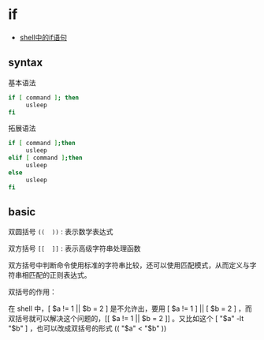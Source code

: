 # if

- [shell中的if语句](https://www.cnblogs.com/kaishirenshi/p/9729800.html)

## syntax

基本语法

```bash
if [ command ]; then
     usleep
fi
```

拓展语法

```bash
if [ command ];then
     usleep
elif [ command ];then
     usleep
else
     usleep
fi
```

## basic

双圆括号 `((  ))` : 表示数学表达式

双方括号 `[[  ]]` : 表示高级字符串处理函数

双方括号中判断命令使用标准的字符串比较，还可以使用匹配模式，从而定义与字符串相匹配的正则表达式。

双括号的作用：

在 shell 中，[ $a != 1 || $b = 2 ] 是不允许出，要用 [ $a != 1 ] || [ $b = 2 ] ，而双括号就可以解决这个问题的，[[ $a != 1 || $b = 2 ]] 。又比如这个 [ "$a" -lt "$b" ] ，也可以改成双括号的形式 (( "$a" < "$b" ))


